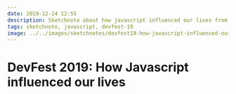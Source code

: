```yaml
---
date: 2019-12-14 12:55
description: Sketchnote about how javascript influenced our lives from DevFest 2019 in Nuremberg
tags: sketchnote, javascript, devfest-19
image: ../../images/sketchnotes/devfest19-how-javascript-influenced-our-lives-small.jpg
---
```


# DevFest 2019: How Javascript influenced our lives
